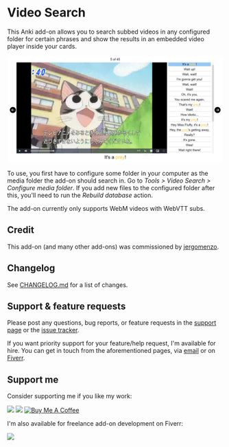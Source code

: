 # Video Search

This Anki add-on allows you to search subbed videos in any configured folder for certain phrases and show the results in an embedded video player inside your cards.

![The video player](images/player.png)

To use, you first have to configure some folder in your computer as the media folder the add-on should search in. Go to _Tools > Video Search > Configure media folder_. If you add new files to the configured folder after this, you'll need to run the _Rebuild database_ action.

The add-on currently only supports WebM videos with WebVTT subs.

## Credit

This add-on (and many other add-ons) was commissioned by [jergomenzo](https://www.fiverr.com/jergomenzo).

## Changelog

See [CHANGELOG.md](CHANGELOG.md) for a list of changes.

## Support & feature requests

Please post any questions, bug reports, or feature requests in the [support page](https://forums.ankiweb.net/c/add-ons/11) or the [issue tracker](https://github.com/abdnh/anki-video-search/issues).

If you want priority support for your feature/help request, I'm available for hire.
You can get in touch from the aforementioned pages, via [email](mailto:abdo@abdnh.net) or on [Fiverr](https://www.fiverr.com/abd_nh).

## Support me

Consider supporting me if you like my work:

<a href="https://github.com/sponsors/abdnh"><img height='36' src="https://i.imgur.com/dAgtzcC.png"></a>
<a href="https://www.patreon.com/abdnh"><img height='36' src="https://i.imgur.com/mZBGpZ1.png"></a>
<a href="https://www.buymeacoffee.com/abdnh" target="_blank"><img src="https://cdn.buymeacoffee.com/buttons/v2/default-blue.png" alt="Buy Me A Coffee" style="height: 36px" ></a>

I'm also available for freelance add-on development on Fiverr:

<a href="https://www.fiverr.com/abd_nh/develop-an-anki-addon"><img height='36' src="https://i.imgur.com/0meG4dk.png"></a>
